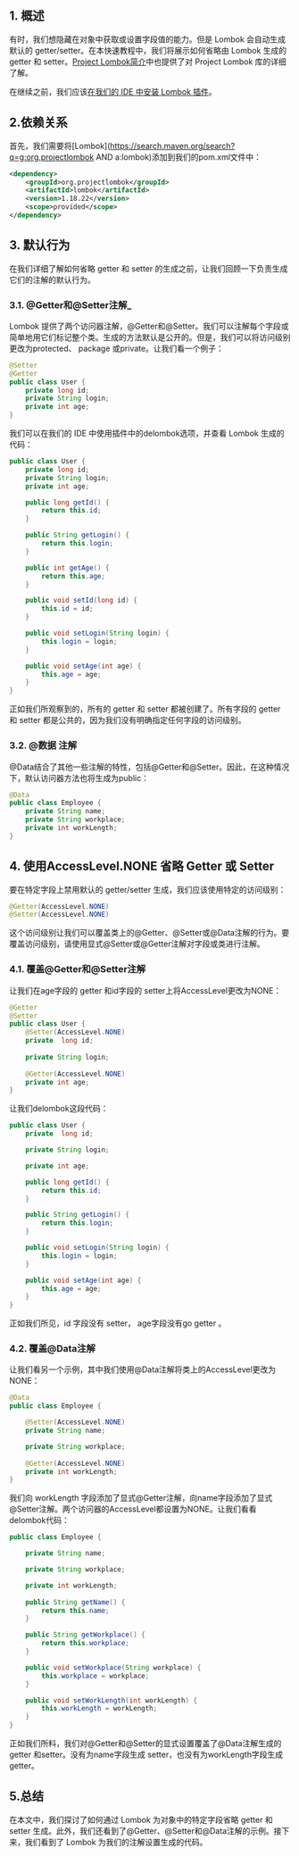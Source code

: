 ## 1. 概述

有时，我们想隐藏在对象中获取或设置字段值的能力。但是 Lombok 会自动生成默认的 getter/setter。在本快速教程中，我们将展示如何省略由 Lombok 生成的 getter 和 setter。[Project Lombok简介](https://www.baeldung.com/intro-to-project-lombok)中也提供了对 Project Lombok 库的详细了解。

在继续之前，我们应该[在我们的 IDE 中安装 Lombok 插件](https://www.baeldung.com/lombok-ide)。

## 2.依赖关系

首先，我们需要将[Lombok](https://search.maven.org/search?q=g:org.projectlombok AND a:lombok)添加到我们的pom.xml文件中：

```xml
<dependency>
    <groupId>org.projectlombok</groupId>
    <artifactId>lombok</artifactId>
    <version>1.18.22</version>
    <scope>provided</scope>
</dependency>
```

## 3. 默认行为

在我们详细了解如何省略 getter 和 setter 的生成之前，让我们回顾一下负责生成它们的注解的默认行为。

### 3.1. @Getter和@Setter注解_

Lombok 提供了两个访问器注解，@Getter和@Setter。我们可以注解每个字段或简单地用它们标记整个类。生成的方法默认是公开的。但是，我们可以将访问级别更改为protected、 package 或private。让我们看一个例子：

```java
@Setter
@Getter
public class User {
    private long id;
    private String login;
    private int age;
}
```

我们可以在我们的 IDE 中使用插件中的delombok选项，并查看 Lombok 生成的代码：

```java
public class User {
    private long id;
    private String login;
    private int age;

    public long getId() {
        return this.id;
    }

    public String getLogin() {
        return this.login;
    }

    public int getAge() {
        return this.age;
    }

    public void setId(long id) {
        this.id = id;
    }

    public void setLogin(String login) {
        this.login = login;
    }

    public void setAge(int age) {
        this.age = age;
    }
}
```

正如我们所观察到的，所有的 getter 和 setter 都被创建了。所有字段的 getter 和 setter 都是公共的，因为我们没有明确指定任何字段的访问级别。

### 3.2. @数据 注解

@Data结合了其他一些注解的特性，包括@Getter和@Setter。因此，在这种情况下，默认访问器方法也将生成为public：

```java
@Data
public class Employee {
    private String name;
    private String workplace;
    private int workLength;
}
```

## 4. 使用AccessLevel.NONE 省略 Getter 或 Setter

要在特定字段上禁用默认的 getter/setter 生成，我们应该使用特定的访问级别：

```java
@Getter(AccessLevel.NONE)
@Setter(AccessLevel.NONE)
```

这个访问级别让我们可以覆盖类上的@Getter、@Setter或@Data注解的行为。要覆盖访问级别，请使用显式@Setter或@Getter注解对字段或类进行注解。

### 4.1. 覆盖@Getter和@Setter注解

让我们在age字段的 getter 和id字段的 setter上将AccessLevel更改为NONE：

```java
@Getter
@Setter
public class User {
    @Setter(AccessLevel.NONE)
    private  long id;
    
    private String login;
    
    @Getter(AccessLevel.NONE)
    private int age;
}
```

让我们delombok这段代码：

```java
public class User {
    private  long id;

    private String login;

    private int age;

    public long getId() {
        return this.id;
    }

    public String getLogin() {
        return this.login;
    }

    public void setLogin(String login) {
        this.login = login;
    }

    public void setAge(int age) {
        this.age = age;
    }
}
```

正如我们所见，id 字段没有 setter， age字段没有go getter 。

### 4.2. 覆盖@Data注解

让我们看另一个示例，其中我们使用@Data注解将类上的AccessLevel更改为NONE：

```java
@Data
public class Employee {

    @Setter(AccessLevel.NONE)
    private String name;

    private String workplace;
    
    @Getter(AccessLevel.NONE)
    private int workLength;
}
```

我们向 workLength 字段添加了显式@Getter注解，向name字段添加了显式@Setter注解。两个访问器的AccessLevel都设置为NONE。让我们看看delombok代码：

```java
public class Employee {

    private String name;

    private String workplace;

    private int workLength;
    
    public String getName() {
        return this.name;
    }

    public String getWorkplace() {
        return this.workplace;
    }

    public void setWorkplace(String workplace) {
        this.workplace = workplace;
    }

    public void setWorkLength(int workLength) {
        this.workLength = workLength;
    }
}
```

正如我们所料，我们对@Getter和@Setter的显式设置覆盖了@Data注解生成的getter 和setter。没有为name字段生成 setter，也没有为workLength字段生成 getter。

## 5.总结

在本文中，我们探讨了如何通过 Lombok 为对象中的特定字段省略 getter 和 setter 生成。此外，我们还看到了@Getter、@Setter和@Data注解的示例。接下来，我们看到了 Lombok 为我们的注解设置生成的代码。